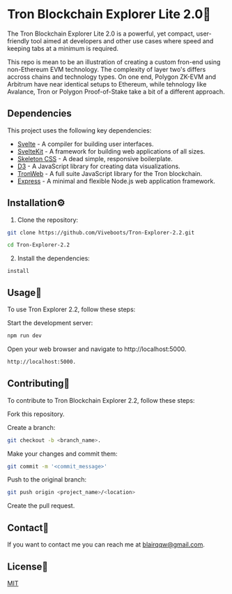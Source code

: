 # Tron Blockchain Explorer Lite 2.0🔗 
The Tron Blockchain Explorer Lite 2.0 is a powerful, yet compact, user-friendly tool aimed at developers and other use cases where speed and keeping tabs at a minimum is required.

This repo is mean to be an illustration of creating a custom fron-end using non-Ethereum EVM technology. The complexity of layer two's differs accross chains and technology types.  On one end, Polygon ZK-EVM and Arbitrum have near identical setups to Ethereum, while tehnology like Avalance, Tron or Polygon Proof-of-Stake take a bit of a different approach.  

## Dependencies

This project uses the following key dependencies:

- [Svelte](https://svelte.dev/) - A compiler for building user interfaces.
- [SvelteKit](https://kit.svelte.dev/) - A framework for building web applications of all sizes.
- [Skeleton CSS](http://getskeleton.com/) - A dead simple, responsive boilerplate.
- [D3](https://d3js.org/) - A JavaScript library for creating data visualizations.
- [TronWeb](https://developers.tron.network/docs/tron-web-intro) - A full suite JavaScript library for the Tron blockchain.
- [Express](https://expressjs.com/) - A minimal and flexible Node.js web application framework.


## Installation⚙️ 

1. Clone the repository:

```bash
git clone https://github.com/Viveboots/Tron-Explorer-2.2.git 
```
```bash
cd Tron-Explorer-2.2
```

2. Install the dependencies:

```bashnpm 
install
```


## Usage🔧



To use Tron Explorer 2.2, follow these steps:

Start the development server:

```bash
npm run dev
```
Open your web browser and navigate to http://localhost:5000.

```bash
http://localhost:5000.
```

## Contributing🤝

To contribute to Tron Blockchain Explorer 2.2, follow these steps:

Fork this repository.

Create a branch: 
```bash
git checkout -b <branch_name>.
```
Make your changes and commit them: 
```bash
git commit -m '<commit_message>'
```
Push to the original branch: 
```bash
git push origin <project_name>/<location>
```
Create the pull request.

## Contact📧
If you want to contact me you can reach me at <blairqqw@gmail.com>.

## License📜 

[MIT](https://choosealicense.com/licenses/mit/)
